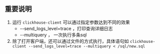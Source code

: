## 重要说明

1. 运行 `clickhouse-client` 可以通过指定参数达到不同的效果
   - --send_logs_level=trace ，打印查询详细日志
   - --multiquery ， 一次执行多条sql
2. 除了打开客户端，还可以通过文件的方式执行，具体语句如 `clickhouse-client --send_logs_level=trace --multiquery < /sql/new.sql`